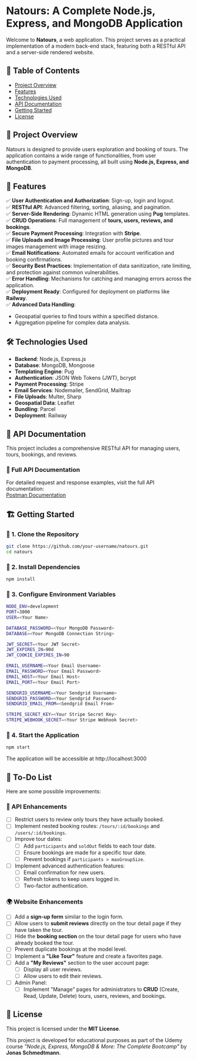 # Natours: A Complete Node.js, Express, and MongoDB Application

Welcome to **Natours**, a web application. This project serves as a practical implementation of a modern back-end stack, featuring both a RESTful API and a server-side rendered website.

## 📌 Table of Contents

- [Project Overview](#-project-overview)
- [Features](#-features)
- [Technologies Used](#%EF%B8%8F-technologies-used)
- [API Documentation](#-api-documentation)
- [Getting Started](#%EF%B8%8F-getting-started)
- [License](#-license)

## 📖 Project Overview

Natours is designed to provide users exploration and booking of tours. The application contains a wide range of functionalities, from user authentication to payment processing, all built using **Node.js, Express, and MongoDB**.

## 🚀 Features

✅ **User Authentication and Authorization**: Sign-up, login and logout.  
✅ **RESTful API**: Advanced filtering, sorting, aliasing, and pagination.  
✅ **Server-Side Rendering**: Dynamic HTML generation using **Pug** templates.  
✅ **CRUD Operations**: Full management of **tours, users, reviews, and bookings**.  
✅ **Secure Payment Processing**: Integration with **Stripe**.  
✅ **File Uploads and Image Processing**: User profile pictures and tour images management with image resizing.  
✅ **Email Notifications**: Automated emails for account verification and booking confirmations.  
✅ **Security Best Practices**: Implementation of data sanitization, rate limiting, and protection against common vulnerabilities.  
✅ **Error Handling**: Mechanisms for catching and managing errors across the application.  
✅ **Deployment Ready**: Configured for deployment on platforms like **Railway**.  
✅ **Advanced Data Handling**:
  - Geospatial queries to find tours within a specified distance.
  - Aggregation pipeline for complex data analysis.

## 🛠️ Technologies Used

- **Backend**: Node.js, Express.js
- **Database**: MongoDB, Mongoose
- **Templating Engine**: Pug
- **Authentication**: JSON Web Tokens (JWT), bcrypt
- **Payment Processing**: Stripe
- **Email Services**: Nodemailer, SendGrid, Mailtrap
- **File Uploads**: Multer, Sharp
- **Geospatial Data**: Leaflet
- **Bundling**: Parcel
- **Deployment**: Railway

## 📖 API Documentation

This project includes a comprehensive RESTful API for managing users, tours, bookings, and reviews.

### 🔗 Full API Documentation  
For detailed request and response examples, visit the full API documentation:  
[Postman Documentation](https://documenter.getpostman.com/view/35992979/2sAYQfDpCw)

## 🏗️ Getting Started

### 🔹 1. Clone the Repository
```bash
git clone https://github.com/your-username/natours.git
cd natours
```
### 🔹 2. Install Dependencies
```bash
npm install
```
### 🔹 3. Configure Environment Variables
```bash
NODE_ENV=development
PORT=3000
USER=<Your Name>

DATABASE_PASSWORD=<Your MongoDB Password>
DATABASE=<Your MongoDB Connection String>

JWT_SECRET=<Your JWT Secret>
JWT_EXPIRES_IN=90d
JWT_COOKIE_EXPIRES_IN=90

EMAIL_USERNAME=<Your Email Username>
EMAIL_PASSWORD=<Your Email Password>
EMAIL_HOST=<Your Email Host>
EMAIL_PORT=<Your Email Port>

SENDGRID_USERNAME=<Your Sendgrid Username>
SENDGRID_PASSWORD=<Your Sendgrid Password>
SENDGRID_EMAIL_FROM=<Sendgrid Email From>

STRIPE_SECRET_KEY=<Your Stripe Secret Key>
STRIPE_WEBHOOK_SECRET=<Your Stripe Webhook Secret>
````
### 🔹 4. Start the Application
```bash
npm start
```
The application will be accessible at http://localhost:3000

## 📝 To-Do List

Here are some possible improvements:

### 🔐 API Enhancements
- [ ] Restrict users to review only tours they have actually booked.
- [ ] Implement nested booking routes: `/tours/:id/bookings` and `/users/:id/bookings`.
- [ ] Improve tour dates:
  - [ ] Add `participants` and `soldOut` fields to each tour date.
  - [ ] Ensure bookings are made for a specific tour date.
  - [ ] Prevent bookings if `participants > maxGroupSize`.
- [ ] Implement advanced authentication features:
  - [ ] Email confirmation for new users.
  - [ ] Refresh tokens to keep users logged in.
  - [ ] Two-factor authentication.

### 🌍 Website Enhancements
- [ ] Add a **sign-up form** similar to the login form.
- [ ] Allow users to **submit reviews** directly on the tour detail page if they have taken the tour.
- [ ] Hide the **booking section** on the tour detail page for users who have already booked the tour.
- [ ] Prevent duplicate bookings at the model level.
- [ ] Implement a **"Like Tour"** feature and create a favorites page.
- [ ] Add a **"My Reviews"** section to the user account page:
  - [ ] Display all user reviews.
  - [ ] Allow users to edit their reviews.
- [ ] Admin Panel:
  - [ ] Implement "Manage" pages for administrators to **CRUD** (Create, Read, Update, Delete) tours, users, reviews, and bookings.

## 📝 License

This project is licensed under the **MIT License**. 

This project is developed for educational purposes as part of the Udemy course _"Node.js, Express, MongoDB & More: The Complete Bootcamp"_ by **Jonas Schmedtmann**.

